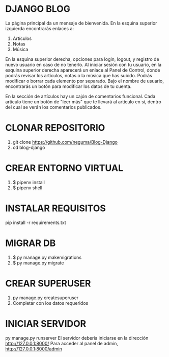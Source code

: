 # DJANGO BLOG

La página principal da un mensaje de bienvenida. En la esquina superior izquierda encontrarás enlaces a:

1. Artículos
2. Notas
3. Música

En la esquina superior derecha, opciones para login, logout, y registro de nuevo usuario en caso de no tenerlo.
Al iniciar sesión con tu usuario, en la esquina superior derecha aparecerá un enlace al Panel de Control, donde podrás revisar los artículos, notas o la música que has subido. Podrás modificar o borrar cada elemento por separado. Bajo el nombre de usuario, encontrarás un botón para modificar los datos de tu cuenta.

En la sección de artículos hay un cajón de comentarios funcional. Cada artículo tiene un botón de "leer más" que te llevará al artículo en sí, dentro del cual se verán los comentarios publicados.

# CLONAR REPOSITORIO

1. git clone https://github.com/neguma/Blog-Django
2. cd blog-django

# CREAR ENTORNO VIRTUAL

1. $ pipenv install
2. $ pipenv shell

# INSTALAR REQUISITOS

pip install -r requirements.txt

# MIGRAR DB

1. $ py manage.py makemigrations
2. $ py manage.py migrate

# CREAR SUPERUSER

1. py manage.py createsuperuser
2. Completar con los datos requeridos

# INICIAR SERVIDOR

py manage.py runserver
El servidor debería iniciarse en la dirección http://127.0.0.1:8000/
Para acceder al panel de admin, http://127.0.0.1:8000/admin

